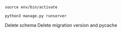 `source env/bin/activate`

`python3 manage.py runserver`

Delete schema
Delete migration version and pycache